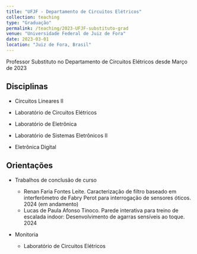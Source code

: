 ```yaml
---
title: "UFJF - Departamento de Circuitos Elétricos"
collection: teaching
type: "Graduação"
permalink: /teaching/2023-UFJF-substituto-grad
venue: "Universidade Federal de Juiz de Fora"
date: 2023-03-01
location: "Juiz de Fora, Brasil"
---
```


Professor Substituto no Departamento de Circuitos Elétricos desde Março de 2023

Disciplinas
---
* Circuitos Lineares II

* Laboratório de Circuitos Elétricos

* Laboratório de Eletrônica

* Laboratório de Sistemas Eletrônicos II

* Eletrônica Digital

Orientações
---
* Trabalhos de conclusão de curso
    * Renan Faria Fontes Leite. Caracterização de filtro baseado em interferômetro de Fabry Perot para interrogação de sensores óticos. 2024 (em andamento) 
    * Lucas de Paula Afonso Tinoco. Parede interativa para treino de escalada indoor: Desenvolvimento de agarras sensíveis ao toque. 2024

* Monitoria
    * Laboratório de Circuitos Elétricos
